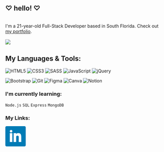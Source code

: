 ## ♡ hello! ♡

<br>I'm a 21-year-old Full-Stack Developer based in South Florida. Check out <a href="https://monicaalyssa.github.io/portfolio-website/" target="_blank">my portfolio</a>.
<br><br>
![](https://komarev.com/ghpvc/?username=monicaalyssa&color=ffb6c1&abbreviated=true)
<br>
## My Languages & Tools:                               
![HTML5](https://img.shields.io/badge/html5-%23E34F26.svg?style=for-the-badge&logo=html5&logoColor=white)
![CSS3](https://img.shields.io/badge/css3-%231572B6.svg?style=for-the-badge&logo=css3&logoColor=white)
![SASS](https://img.shields.io/badge/SASS-hotpink.svg?style=for-the-badge&logo=SASS&logoColor=white)
![JavaScript](https://img.shields.io/badge/javascript-%23323330.svg?style=for-the-badge&logo=javascript&logoColor=%23F7DF1E)
![jQuery](https://img.shields.io/badge/jquery-%230769AD.svg?style=for-the-badge&logo=jquery&logoColor=white)

![Bootstrap](https://img.shields.io/badge/bootstrap-%238511FA.svg?style=for-the-badge&logo=bootstrap&logoColor=white)
![Git](https://img.shields.io/badge/git-%23F05033.svg?style=for-the-badge&logo=git&logoColor=white)
![Figma](https://img.shields.io/badge/figma-%23F24E1E.svg?style=for-the-badge&logo=figma&logoColor=white)
![Canva](https://img.shields.io/badge/Canva-%2300C4CC.svg?style=for-the-badge&logo=Canva&logoColor=white)
![Notion](https://img.shields.io/badge/Notion-%23000000.svg?style=for-the-badge&logo=notion&logoColor=white)

### I'm currently learning:
    
`Node.js`
`SQL`
`Express`
`MongoDB`

### My Links:

<a href="https://www.linkedin.com/in/monica-williams1/" target="_blank"><img src="https://github.com/monicaalyssa/monicaalyssa/blob/main/images/linkedin.svg"></a>



##

<!---
monicaalyssa/monicaalyssa is a ✨ special ✨ repository because its `README.md` (this file) appears on your GitHub profile.
You can click the Preview link to take a look at your changes.
--->

<!-- [![SVG Banners](https://svg-banners.vercel.app/api?type=typeWriter&text1=welcome%20!%20&width=800&height=400)](https://github.com/Akshay090/svg-banners) --->
